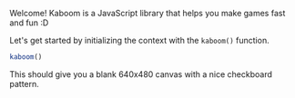 Welcome! Kaboom is a JavaScript library that helps you make games fast and fun :D

Let's get started by initializing the context with the `kaboom()` function.

```js
kaboom()
```

This should give you a blank 640x480 canvas with a nice checkboard pattern.
